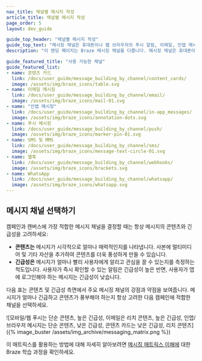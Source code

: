 ```yaml
---
nav_title: 채널별 메시지 작성
article_title: 채널별 메시지 작성
page_order: 5
layout: dev_guide

guide_top_header: "채널별 메시지 작성"
guide_top_text: "메시징 채널은 휴대폰이나 웹 브라우저의 푸시 알림, 이메일, 인앱 메시지 등을 통해 고객과 가상으로 소통할 수 있는 방법입니다! 이러한 채널에 대해 자세히 알아보고 Braze에서 해당 채널을 활용하는 방법을 알아보려면 다음 섹션을 참조하세요. 또는 <a href='https://learning.braze.com/series/messaging-channels' target='_blank'>메시징 채널에서</a> Braze 학습 과정을 확인해 보세요!<br><br>Braze를 사용하여 각 채널에서 접근성 높은 메시지 캠페인을 만들 수 있습니다. 엔지니어와 협력하여 구현 시 접근성 표준을 충족하는지 확인하세요."
description: "이 랜딩 페이지는 Braze 메시징 채널을 다룹니다. 메시징 채널은 휴대폰이나 웹 브라우저의 푸시 알림, 이메일, 인앱 메시지 등을 통해 고객과 가상으로 소통할 수 있는 방법입니다!"

guide_featured_title: "사용 가능한 채널"
guide_featured_list:
- name: 콘텐츠 카드
  link: /docs/user_guide/message_building_by_channel/content_cards/
  image: /assets/img/braze_icons/table.svg
- name: 이메일 메시징
  link: /docs/user_guide/message_building_by_channel/email/
  image: /assets/img/braze_icons/mail-01.svg
- name: "인앱 메시징"
  link: /docs/user_guide/message_building_by_channel/in-app_messages/
  image: /assets/img/braze_icons/annotation-dots.svg
- name: 푸시 메시징
  link: /docs/user_guide/message_building_by_channel/push/
  image: /assets/img/braze_icons/marker-pin-01.svg
- name: SMS 및 MMS
  link: /docs/user_guide/message_building_by_channel/sms/
  image: /assets/img/braze_icons/message-text-circle-01.svg
- name: 웹훅
  link: /docs/user_guide/message_building_by_channel/webhooks/
  image: /assets/img/braze_icons/brackets.svg
- name: WhatsApp
  link: /docs/user_guide/message_building_by_channel/whatsapp/
  image: /assets/img/braze_icons/whatsapp.svg
---
```


## 메시지 채널 선택하기

캠페인과 캔버스에 가장 적합한 메시지 채널을 결정할 때는 항상 메시지의 콘텐츠와 긴급성을 고려하세요:

- **콘텐츠는** 메시지가 시각적으로 얼마나 매력적인지를 나타냅니다. 사본에 멀티미디어 및 기타 자산을 추가하여 콘텐츠를 더욱 풍성하게 만들 수 있습니다.
- **긴급성은** 메시지가 얼마나 빨리 사용자에게 알리고 관심을 끌 수 있는지를 측정하는 척도입니다. 사용자가 즉시 확인할 수 있는 알림은 긴급성이 높은 반면, 사용자가 앱에 로그인해야 하는 메시지는 긴급성이 낮습니다.

다음 표는 콘텐츠 및 긴급성 측면에서 주요 메시징 채널의 강점과 약점을 보여줍니다. 메시지가 얼마나 긴급하고 콘텐츠가 풍부해야 하는지 항상 고려한 다음 캠페인에 적합한 채널을 선택하세요.

![모바일/웹 푸시는 단순 콘텐츠, 높은 긴급성, 이메일은 리치 콘텐츠, 높은 긴급성, 인앱/브라우저 메시지는 단순 콘텐츠, 낮은 긴급성, 콘텐츠 카드는 낮은 긴급성, 리치 콘텐츠]({% image_buster /assets/img_archive/messaging_matrix.png %})

이 매트릭스를 활용하는 방법에 대해 자세히 알아보려면 [메시징 매트릭스 이해에](https://learning.braze.com/understand-the-messaging-matrix) 대한 Braze 학습 과정을 확인하세요.

<br><br>
